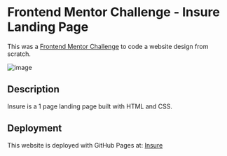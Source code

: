 # Frontend Mentor Challenge - Insure Landing Page

This was a [Frontend Mentor Challenge](https://www.frontendmentor.io/challenges/insure-landing-page-uTU68JV8/hub) to code a website design from scratch.

![image](https://github.com/KaileyHart/Insure/assets/54502452/619a6bc8-d20a-4e19-a745-3ae67c6552ea)

## Description
Insure is a 1 page landing page built with HTML and CSS.

## Deployment

This website is deployed with GitHub Pages at: [Insure](https://kaileyhart.github.io/Insure/)

